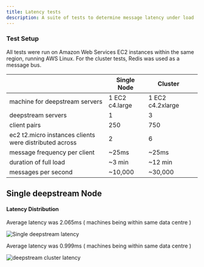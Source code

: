 ```yaml
---
title: Latency tests
description: A suite of tests to determine message latency under load
---
```


### Test Setup
All tests were run on Amazon Web Services EC2 instances within the same region, running AWS Linux. For the cluster tests, Redis was used as a message bus.

||Single Node|Cluster||
|---|---|---|---|
|machine for deepstream servers|1 EC2 c4.large|1 EC2 c4.2xlarge|
|deepstream servers|1|3|
|client pairs|250|750|
|ec2 t2.micro instances clients were distributed across|2|6|
|message frequency per client|~25ms|~25ms|
|duration of full load|~3 min|~12 min|
|messages per second|~10,000|~30,000|

## Single deepstream Node

#### Latency Distribution
Average latency was 2.065ms ( machines being within same data centre )

![Single deepstream latency](one-ds-latency.png)

Average latency was 0.999ms ( machines being within same data centre )

![deepstream cluster latency](three-ds-latency.png)
